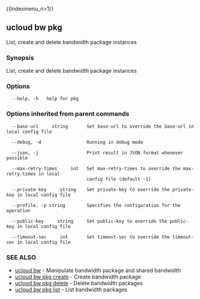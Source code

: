 {{indexmenu_n>1}}

## ucloud bw pkg

List, create and delete bandwidth package instances

### Synopsis

List, create and delete bandwidth package instances

### Options

```
  --help, -h   help for pkg 

```

### Options inherited from parent commands

```
  --base-url     string       Set base-url to override the base-url in local config file 

  --debug, -d                 Running in debug mode 

  --json, -j                  Print result in JSON format whenever possible 

  --max-retry-times     int   Set max-retry-times to override the max-retry-times in local
                              config file (default -1) 

  --private-key     string    Set private-key to override the private-key in local config file 

  --profile, -p string        Specifies the configuration for the operation 

  --public-key     string     Set public-key to override the public-key in local config file 

  --timeout-sec     int       Set timeout-sec to override the timeout-sec in local config file 

```

### SEE ALSO

* [ucloud bw](software/cli/cmd/ucloud/bw)	 - Manipulate bandwidth package and shared bandwidth
* [ucloud bw pkg create](software/cli/cmd/ucloud/bw/pkg/create)	 - Create bandwidth package
* [ucloud bw pkg delete](software/cli/cmd/ucloud/bw/pkg/delete)	 - Delete bandwidth packages
* [ucloud bw pkg list](software/cli/cmd/ucloud/bw/pkg/list)	 - List bandwidth packages

